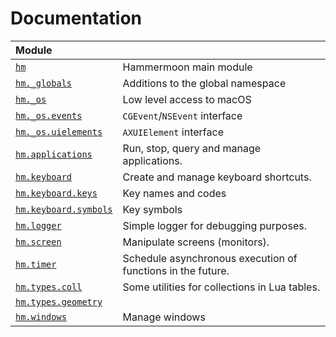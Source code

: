 # Documentation

| Module | |
| :--- | :---|
| [`hm`](hm.md) | Hammermoon main module |
| [`hm._globals`](hm._globals.md) | Additions to the global namespace |
| [`hm._os`](hm._os.md) | Low level access to macOS |
| [`hm._os.events`](hm._os.events.md) | `CGEvent`/`NSEvent` interface |
| [`hm._os.uielements`](hm._os.uielements.md) | `AXUIElement` interface |
| [`hm.applications`](hm.applications.md) | Run, stop, query and manage applications. |
| [`hm.keyboard`](hm.keyboard.md) | Create and manage keyboard shortcuts. |
| [`hm.keyboard.keys`](hm.keyboard.keys.md) | Key names and codes |
| [`hm.keyboard.symbols`](hm.keyboard.symbols.md) | Key symbols |
| [`hm.logger`](hm.logger.md) | Simple logger for debugging purposes. |
| [`hm.screen`](hm.screen.md) | Manipulate screens (monitors). |
| [`hm.timer`](hm.timer.md) | Schedule asynchronous execution of functions in the future. |
| [`hm.types.coll`](hm.types.coll.md) | Some utilities for collections in Lua tables. |
| [`hm.types.geometry`](hm.types.geometry.md) |  |
| [`hm.windows`](hm.windows.md) | Manage windows |

